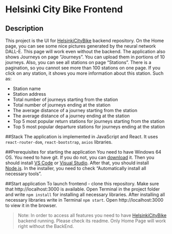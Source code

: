 # Helsinki City Bike Frontend

## Description

This project is the UI for [HelsinkiCityBike](https://github.com/ValeraPo/HelsinkiCityBike) backend repository. 
On the Home page, you can see some nice pictures generated by the neural network DALL-E. This page will work even without the backend. 
The application also shows Journeys on page “Journeys”. You can upload them in portions of 10 journeys. 
Also, you can see all stations on page “Stations”. There is a pagination, so you cannot see more than 100 stations on one page. 
If you click on any station, it shows you more information about this station. Such as: 
- Station name
- Station address
- Total number of journeys starting from the station
- Total number of journeys ending at the station
- The average distance of a journey starting from the station
- The average distance of a journey ending at the station
- Top 5 most popular return stations for journeys starting from the station
- Top 5 most popular departure stations for journeys ending at the station

##Stack
The application is implemented in JavaScript and React. It uses `react-router-dom`, `react-bootstrap`, `axios` libraries.
 
##Prerequisites for starting the application
You need to have Windows 64 OS.
You need to have git. If you do not, you can [download](https://git-scm.com/download/win) it.
Then you should install [VS Code](https://code.visualstudio.com/download) or [Visual Studio](https://visualstudio.microsoft.com/vs/). 
After that, you should install [Node.js](https://nodejs.org/en/). In the installer, you need to check “Automatically install all necessary tools”.

##Start application
To launch frontend - clone this repository.
Make sure that http://localhost:3000 is available.
Open Terminal in the project folder and write `npm install` for installing all necessary libraries.
After installing all necessary libraries write in Terminal `npm start`.
Open http://localhost:3000 to view it in the browser.

>Note: In order to access all features you need to have [HelsinkiCityBike](https://github.com/ValeraPo/HelsinkiCityBike) backend running. Please check its readme. Only Home Page will work right without the BackEnd. 
